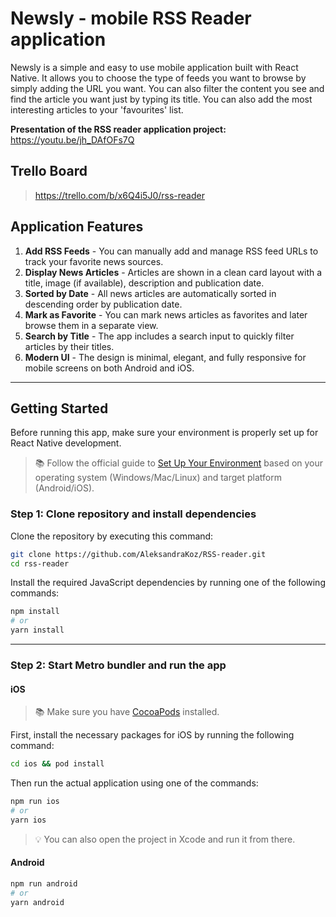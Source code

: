 # Newsly - mobile RSS Reader application

Newsly is a simple and easy to use mobile application built with React Native. It allows you to choose the type of feeds
you want to browse by simply adding the URL you want. You can also filter the content you see and find the article you
want just by typing its title. You can also add the most interesting articles to your 'favourites' list.

**Presentation of the RSS reader application project:**
https://youtu.be/jh_DAfOFs7Q

## Trello Board

> https://trello.com/b/x6Q4i5J0/rss-reader

## Application Features

1. **Add RSS Feeds** - You can manually add and manage RSS feed URLs to track your favorite news sources.
2. **Display News Articles** - Articles are shown in a clean card layout with a title, image (if available),
   description and publication date.
3. **Sorted by Date** - All news articles are automatically sorted in descending order by publication date.
4. **Mark as Favorite** - You can mark news articles as favorites and later browse them in a separate view.
5. **Search by Title** - The app includes a search input to quickly filter articles by their titles.
6. **Modern UI** - The design is minimal, elegant, and fully responsive for mobile screens on both Android and iOS.

---

## Getting Started

Before running this app, make sure your environment is properly set up for React Native development.

> 📚 Follow the official guide to [Set Up Your Environment](https://reactnative.dev/docs/environment-setup) based on your
> operating system (Windows/Mac/Linux) and target platform (Android/iOS).

### Step 1: Clone repository and install dependencies

Clone the repository by executing this command:

```bash
git clone https://github.com/AleksandraKoz/RSS-reader.git
cd rss-reader
```

Install the required JavaScript dependencies by running one of the following commands:

```bash
npm install
# or
yarn install
```

---

### Step 2: Start Metro bundler and run the app

#### iOS

> 📚 Make sure you have [CocoaPods](https://cocoapods.org/) installed.

First, install the necessary packages for iOS by running the following command:

```bash
cd ios && pod install
```

Then run the actual application using one of the commands:

```bash
npm run ios
# or
yarn ios
```

> 💡 You can also open the project in Xcode and run it from there.

#### Android

```bash
npm run android
# or
yarn android
```
